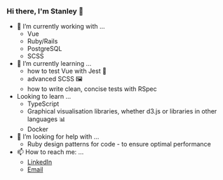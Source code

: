 ### Hi there, I'm Stanley 👋


- 🔭 I’m currently working with ...
  - Vue
  - Ruby/Rails
  - PostgreSQL
  - SCSS
- 🌱 I’m currently learning ...
  - how to test Vue with Jest 🧪  
  - advanced SCSS 🖼 
  - how to write clean, concise tests with RSpec
- Looking to learn ...
  - TypeScript
  - Graphical visualisation libraries, whether d3.js or libraries in other languages 📊  
  - Docker
- 🤔 I’m looking for help with ...
  - Ruby design patterns for code - to ensure optimal performance
- 📫 How to reach me: ...
  - [LinkedIn](https://uk.linkedin.com/in/stanley-liu-055330138) 
  - [Email](mailto:stanleypliu@gmail.com)
